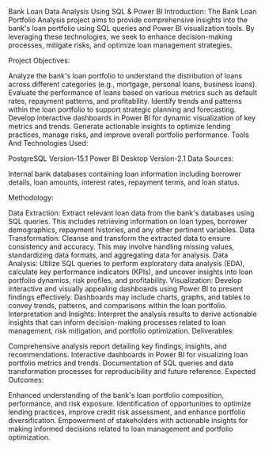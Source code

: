 Bank Loan Data Analysis Using SQL & Power BI
Introduction: The Bank Loan Portfolio Analysis project aims to provide comprehensive insights into the bank's loan portfolio using SQL queries and Power BI visualization tools. By leveraging these technologies, we seek to enhance decision-making processes, mitigate risks, and optimize loan management strategies.

Project Objectives:

Analyze the bank's loan portfolio to understand the distribution of loans across different categories (e.g., mortgage, personal loans, business loans).
Evaluate the performance of loans based on various metrics such as default rates, repayment patterns, and profitability.
Identify trends and patterns within the loan portfolio to support strategic planning and forecasting.
Develop interactive dashboards in Power BI for dynamic visualization of key metrics and trends.
Generate actionable insights to optimize lending practices, manage risks, and improve overall portfolio performance.
Tools And Technologies Used:

PostgreSQL Version-15.1
Power BI Desktop Version-2.1
Data Sources:

Internal bank databases containing loan information including borrower details, loan amounts, interest rates, repayment terms, and loan status.

Methodology:

Data Extraction: Extract relevant loan data from the bank's databases using SQL queries. This includes retrieving information on loan types, borrower demographics, repayment histories, and any other pertinent variables.
Data Transformation: Cleanse and transform the extracted data to ensure consistency and accuracy. This may involve handling missing values, standardizing data formats, and aggregating data for analysis.
Data Analysis: Utilize SQL queries to perform exploratory data analysis (EDA), calculate key performance indicators (KPIs), and uncover insights into loan portfolio dynamics, risk profiles, and profitability.
Visualization: Develop interactive and visually appealing dashboards using Power BI to present findings effectively. Dashboards may include charts, graphs, and tables to convey trends, patterns, and comparisons within the loan portfolio.
Interpretation and Insights: Interpret the analysis results to derive actionable insights that can inform decision-making processes related to loan management, risk mitigation, and portfolio optimization.
Deliverables:

Comprehensive analysis report detailing key findings, insights, and recommendations.
Interactive dashboards in Power BI for visualizing loan portfolio metrics and trends.
Documentation of SQL queries and data transformation processes for reproducibility and future reference.
Expected Outcomes:

Enhanced understanding of the bank's loan portfolio composition, performance, and risk exposure.
Identification of opportunities to optimize lending practices, improve credit risk assessment, and enhance portfolio diversification.
Empowerment of stakeholders with actionable insights for making informed decisions related to loan management and portfolio optimization.
